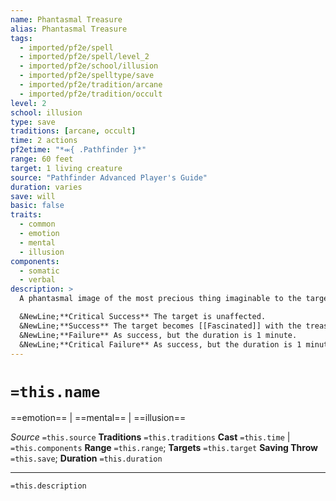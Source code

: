 ```yaml
---
name: Phantasmal Treasure
alias: Phantasmal Treasure
tags:
  - imported/pf2e/spell
  - imported/pf2e/spell/level_2
  - imported/pf2e/school/illusion
  - imported/pf2e/spelltype/save
  - imported/pf2e/tradition/arcane
  - imported/pf2e/tradition/occult
level: 2
school: illusion
type: save
traditions: [arcane, occult]
time: 2 actions
pf2etime: "*⬺{ .Pathfinder }*"
range: 60 feet
target: 1 living creature
source: "Pathfinder Advanced Player's Guide"
duration: varies
save: will
basic: false
traits:
  - common
  - emotion
  - mental
  - illusion
components:
  - somatic
  - verbal
description: >
  A phantasmal image of the most precious thing imaginable to the target appears in a location of your choice within the spell's range. Only the spell's target can see the treasure, though you can see the vague shape of the treasure-be it a pile of items, a deific avatar, or a cherished loved one or hero. The target's response to the treasure is based on the outcome of the target's Will save.

  &NewLine;**Critical Success** The target is unaffected.
  &NewLine;**Success** The target becomes [[Fascinated]] with the treasure, and the duration is until the end of its turn. The target can also try to disbelieve the illusion if it touches the treasure Seeks to examine it, or speaks to it if the illusion appears to be a person or the like. If the target disbelieves the illusion, the spell ends.
  &NewLine;**Failure** As success, but the duration is 1 minute.
  &NewLine;**Critical Failure** As success, but the duration is 1 minute. The target finds the treasure so appealing that until the spell ends, it must spend each action focused on it. This can include moving toward the treasure if the target isn't next to it, and Interacting with the treasure if the target is next to it. (If the illusion appears to be a person or the like, the target can also Interact to converse with it.)
---
```

# `=this.name`
==emotion== | ==mental== | ==illusion==

*Source* `=this.source`
**Traditions** `=this.traditions`
**Cast** `=this.time` | `=this.components`
**Range** `=this.range`; **Targets** `=this.target`
**Saving Throw** `=this.save`; **Duration** `=this.duration`

***
`=this.description`
